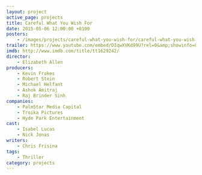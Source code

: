 ```yaml
---
layout: project
active_page: projects
title: Careful What You Wish For
date: 2015-05-06 12:00:00 +0100
posters:
    - /images/projects/careful-what-you-wish-for/careful-what-you-wish-for-poster.jpg
trailer: https://www.youtube.com/embed/DIqwXVKd99U?rel=0&amp;showinfo=0
imdb: http://www.imdb.com/title/tt1629242/
director:
    - Elizabeth Allen
producers:
    - Kevin Frakes
    - Robert Stein
    - Michael Helfant
    - Ashok Amitraj
    - Raj Brinder Sinh
companies:
    - PalmStar Media Capital
    - Troika Pictures
    - Hyde Park Entertainment
cast:
    - Isabel Lucas
    - Nick Jonas
writers:
    - Chris Frisina
tags:
    - Thriller
category: projects
---
```

